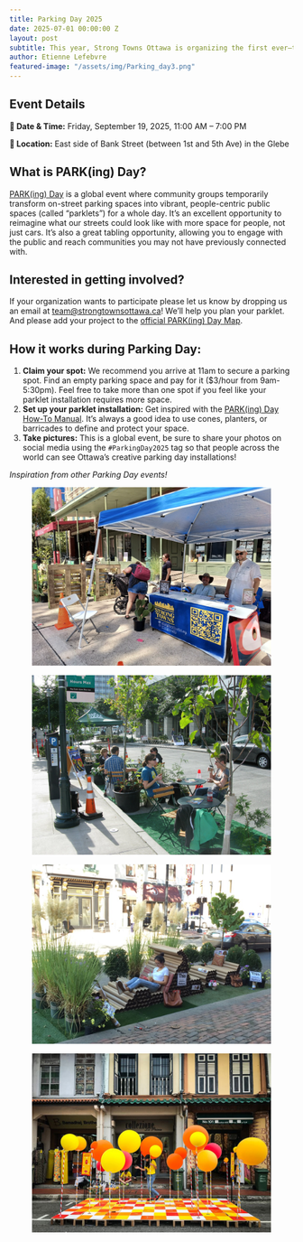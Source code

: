 ```yaml
---
title: Parking Day 2025
date: 2025-07-01 00:00:00 Z
layout: post
subtitle: This year, Strong Towns Ottawa is organizing the first ever–to our knowledge–Parking Day event in our city’s history!
author: Etienne Lefebvre
featured-image: "/assets/img/Parking_day3.png"
---
```


## Event Details

**📅 Date & Time:** Friday, September 19, 2025, 11:00 AM – 7:00 PM

**📍 Location:** East side of Bank Street (between 1st and 5th Ave) in the Glebe

## What is PARK(ing) Day?

[PARK(ing) Day](https://www.myparkingday.org/) is a global event where community groups temporarily transform on-street parking spaces into vibrant, people-centric public spaces (called “parklets”) for a whole day. It’s an excellent opportunity to reimagine what our streets could look like with more space for people, not just cars. It’s also a great tabling opportunity, allowing you to engage with the public and reach communities you may not have previously connected with.

## Interested in getting involved?

If your organization wants to participate please let us know by dropping us an email at [team@strongtownsottawa.ca](mailto:team@strongtownsottawa.ca)! We’ll help you plan your parklet. And please add your project to the [official PARK(ing) Day Map](https://docs.google.com/forms/d/e/1FAIpQLSe-UPTeIgh233ye9S6KQev7dZRYF0zAKC3uiThVRJeVtqP1Kw/viewform?usp=dialog).

## How it works during Parking Day:

1.  **Claim your spot:** We recommend you arrive at 11am to secure a parking spot. Find an empty parking space and pay for it ($3/hour from 9am-5:30pm). Feel free to take more than one spot if you feel like your parklet installation requires more space.
2.  **Set up your parklet installation:** Get inspired with the [PARK(ing) Day How-To Manual](https://www.myparkingday.org/how-to). It’s always a good idea to use cones, planters, or barricades to define and protect your space.
3.  **Take pictures:** This is a global event, be sure to share your photos on social media using the `#ParkingDay2025` tag so that people across the world can see Ottawa’s creative parking day installations!

*Inspiration from other Parking Day events!*

<div class="row">
    <div class="col-md-6 mb-4"> <!-- Added mb-4 here -->
        <figure>
            <img src="/assets/img/dsafasdfasf.png" alt="Flea market at Landsdowne" class="img-fluid">
        </figure>
    </div>
    <div class="col-md-6 mb-4"> <!-- Added mb-4 here -->
        <figure>
            <img src="/assets/img/finishedParklet_Seattle.jpg" alt="Flea market at Landsdowne" class="img-fluid">
        </figure>
    </div>
    <div class="col-md-6 mb-4"> <!-- Added mb-4 here -->
        <figure>
            <img src="/assets/img/Parking-Day-2015_DC.jpg" alt="Farmer's market at Landsdowne" class="img-fluid">
        </figure>
    </div>
    <div class="col-md-6 mb-4"> <!-- Added mb-4 here -->
        <figure>
            <img src="/assets/img/Parking-Day-Singapore-2018.jpg" alt="Farmer's market at Landsdowne" class="img-fluid">
        </figure>
    </div>
</div>